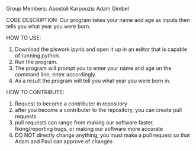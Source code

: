 Group Members:
Apostoli Karpouzis
Adam Gimbel

CODE DESCRIPTION:
Our program takes your name and age as inputs then tells you what year you were born.

HOW TO USE:
1. Download the plswork.ipynb and open it up in an editor that is capable of running python.
2. Run the program.
3. The program will prompt you to enter your name and age on the command line, enter accordingly.
4. As a result the program will tell you what year you were born in.

HOW TO CONTRIBUTE:
1. Request to become a contributer in repository
2. after you become a contributer to the repository, you can create pull requests
3. pull requests can range from making our software faster, fixing/reporting bugs, or making our software more accurate
4. DO NOT directly change anything, you must make a pull request so that Adam and Paul can approve of changes
